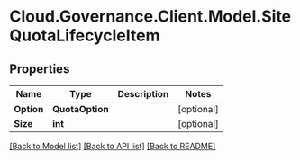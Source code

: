 # Cloud.Governance.Client.Model.SiteQuotaLifecycleItem
## Properties

Name | Type | Description | Notes
------------ | ------------- | ------------- | -------------
**Option** | **QuotaOption** |  | [optional] 
**Size** | **int** |  | [optional] 

[[Back to Model list]](../README.md#documentation-for-models) [[Back to API list]](../README.md#documentation-for-api-endpoints) [[Back to README]](../README.md)

